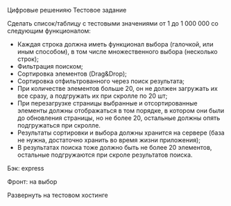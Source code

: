 Цифровые решенияю Тестовое задание

Сделать список/таблицу с тестовыми значениями от 1 до 1 000 000 со следующим функционалом:
 - Каждая строка должна иметь функционал выбора (галочкой, или иным способом), в том числе множественного выбора (несколько строк);
 - Фильтрация поиском;
 - Сортировка элементов (Drag&Drop);
 - Сортировка отфильтрованного через поиск результата;
 - При количестве элементов больше 20, он не должен загружать их все сразу, а подгружать их при скролле по 20 шт;
 - При перезагрузке страницы выбранные и отсортированные элементы должны отображаться в том порядке, в котором они были до обновления страницы, но не более 20, остальные должны опять подгружаться при скролле.
 - Результаты сортировки и выбора должны хранится на сервере (база не нужна, достаточно хранить во время жизни приложения);
 - В результатах поиска тоже должно быть не более 20 элементов, остальные подгружаются при скроле результатов поиска.
   
Бэк: express

Фронт: на выбор

Развернуть на тестовом хостинге



